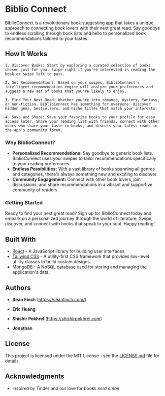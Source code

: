 # Biblio Connect

BiblioConnect is a revolutionary book suggesting app that takes a unique approach to connecting book lovers with their next great read. Say goodbye to endless scrolling through book lists and hello to personalized book recommendations tailored to your tastes.

## How It Works

    1. Discover Books: Start by exploring a curated selection of books chosen just for you. Swipe right if you're interested in reading the book or swipe left to pass.

    2. Get Recommendations: Based on your swipes, BiblioConnect's intelligent recommendation engine will analyze your preferences and suggest a new set of books that you're likely to enjoy.

    3. Find Your Next Read: Whether you're into romance, mystery, fantasy, or non-fiction, BiblioConnect has something for everyone. Discover hidden gems, bestsellers, and niche titles that match your interests.

    4. Save and Share: Save your favorite books to your profile for easy access later. Share your reading list with friends, connect with other users who share your taste in books, and discuss your latest reads in the app's community forum.

### Why BiblioConnect?

* **Personalized Recommendations:** Say goodbye to generic book lists. BiblioConnect uses your swipes to tailor recommendations specifically to your reading preferences.
* **Endless Possibilities:** With a vast library of books spanning all genres and categories, there's always something new and exciting to discover.
* **Community Engagement:** Connect with other book lovers, join discussions, and share recommendations in a vibrant and supportive community of readers.

### Getting Started

Ready to find your next great read? Sign up for BiblioConnect today and embark on a personalized journey through the world of literature. Swipe, discover, and connect with books that speak to your soul. Happy reading!

## Built With

* [React](https://react.dev/) - A JavaScript library for building user interfaces.
* [Tailwind CSS](https://tailwindcss.com/) - A utility-first CSS framework that provides low-level utility classes to build custom designs.
* [MongoDB](https://www.mongodb.com/) - A NoSQL database used for storing and managing the application's data.

## Authors

* **Sean Finch** (https://seanfinch.com/)

* **Eric Huang** 

* **Shishir Pokhrel** (https://shishirpokhrel.com)

* **Jonathan**

## License

This project is licensed under the MIT License - see the [LICENSE.md](LICENSE.md) file for details

## Acknowledgments

* Inspired by Tinder and our love for books *nerd emoji*

